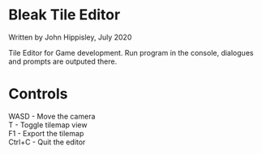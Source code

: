 # Bleak Tile Editor
Written by John Hippisley, July 2020

Tile Editor for Game development. 
Run program in the console, dialogues and prompts are outputed there. 

# Controls
WASD	- Move the camera<br />
T		- Toggle tilemap view<br />
F1		- Export the tilemap<br />
Ctrl+C	- Quit the editor<br />
